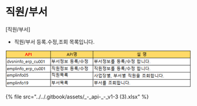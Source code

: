 # 직원/부서

 \[직원/부서\]

 - 직원/부서 등록.수정,조회 목록입니다.

![\[&#xADF8;&#xB9BC;1\] &#xC9C1;&#xC6D0;/&#xBD80;&#xC11C; &#xB4F1;&#xB85D;, &#xC218;&#xC815;, &#xC870;&#xD68C;](../../.gitbook/assets/image%20%28128%29.png)

{% file src="../../.gitbook/assets/\_-\_api-\_-\_v1-3 \(3\).xlsx" %}

